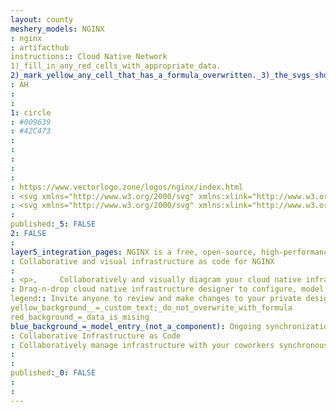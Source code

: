 ```yaml
---
layout: county 
meshery_models: NGINX
: nginx
: artifacthub
instructions:: Cloud Native Network
1)_fill_in_any_red_cells_with_appropriate_data.
2)_mark_yellow_any_cell_that_has_a_formula_overwritten._3)_the_svgs_shouldn't_have_xml_header_they_are_added_programmatically_through_workflows: Service Proxy
: AH
: 
: 
1: circle
: #009639
: #42C473
: 
: 
: 
: 
: 
: https://www.vectorlogo.zone/logos/nginx/index.html
: <svg xmlns="http://www.w3.org/2000/svg" xmlns:xlink="http://www.w3.org/1999/xlink" id="Layer_1" x="0" y="0" version="1.1" viewBox="0 0 174.4 198.3" xml:space="preserve" style="enable-background:new 0 0 174.4 198.3"><style type="text/css">.st0{fill:#009639}.st1{fill:#fff}</style><title>NGINX Logo White</title><path d="M1.4,148.7c0.9,1.6,2.2,2.8,3.8,3.7l77,44.4l0,0c3.2,1.9,7.1,1.9,10.2,0l77-44.4c3.2-1.8,5.1-5.2,5.1-8.9V54.7        l0,0c0-3.7-1.9-7.1-5.1-8.9l-77-44.4l0,0c-3.2-1.9-7.1-1.9-10.2,0l0,0l-77,44.4C1.9,47.6,0,51,0,54.7l0,0v88.9        C0,145.4,0.4,147.1,1.4,148.7" class="st0"/><path d="M62.6,133c0,5.5-4.4,9.9-9.9,9.9s-9.9-4.4-9.9-9.9l0,0V65.1c0-5.3,4.7-9.6,11.2-9.6c4.7,0,10.2,1.9,13.5,6        l3,3.6l41.4,49.5V65.3l0,0c0-5.5,4.4-9.9,9.9-9.9s9.9,4.4,9.9,9.9l0,0v67.9c0,5.3-4.7,9.6-11.2,9.6c-4.7,0-10.2-1.9-13.5-6l-44.4-53        V133L62.6,133z" class="st1"/></svg>
: <svg xmlns="http://www.w3.org/2000/svg" xmlns:xlink="http://www.w3.org/1999/xlink" id="Layer_1" x="0" y="0" version="1.1" viewBox="0 0 36 40" xml:space="preserve" style="enable-background:new 0 0 36 40"><style type="text/css">.st0{fill:#fff;enable-background:new}</style><path d="M34.6,9.2L19,0.3c-0.6-0.4-1.4-0.4-2.1,0l-15.5,9c-0.7,0.4-1,1-1,1.8V29c0,0.4,0.1,0.7,0.3,1        c0.2,0.3,0.4,0.6,0.8,0.7l15.5,9c0.6,0.4,1.4,0.4,2.1,0l15.5-9c0.6-0.4,1-1,1-1.8V11C35.6,10.3,35.2,9.6,34.6,9.2z M27,26.9        c0,1.1-0.9,1.9-2.3,1.9c-0.9,0-2.1-0.4-2.7-1.2l-9-10.7v9.9c0,1.1-0.9,2-2,2c-1.1,0-2-0.9-2-2V13.1c0-1.1,0.9-1.9,2.3-1.9        c0.9,0,2.1,0.4,2.7,1.2l0.6,0.7l8.4,10v-9.9c0-1.1,0.9-2,2-2c1.1,0,2,0.9,2,2V26.9z" class="st0"/></svg>
: 
published:_5: FALSE
2: FALSE
: 
layer5_integration_pages: NGINX is a free, open-source, high-performance HTTP server and reverse proxy, as well as an IMAP/POP3 proxy server.
: Collaborative and visual infrastructure as code for NGINX
: 
: <p>,     Collaboratively and visually diagram your cloud native infrastructure with GitOps-style pipeline integration. Design, test, and manage configuration your Kubernetes-based, containerized applications as a visual topology., </p>, <p>,     Looking for best practice cloud native design and deployment best practices? Choose from thousands of pre-built components in MeshMap. Choose from hundreds of ready-made design patterns by importing templates from Meshery Catalog or use our low code designer, MeshMap, to create and deploy your own cloud native infrastructure designs., </p>
: Drag-n-drop cloud native infrastructure designer to configure, model, and deploy your workloads.
legend:: Invite anyone to review and make changes to your private designs.
yellow_background__=_custom_text;_do_not_overwrite_with_formula
red_background_=_data_is_mising
blue_background_=_model_entry_(not_a_component): Ongoing synchronization of Kubernetes configuration and changes across any number of clusters.
: Collaborative Infrastructure as Code
: Collaboratively manage infrastructure with your coworkers synchronously sharing the same designs.
: 
: 
published:_0: FALSE
: 
: 
---
```

